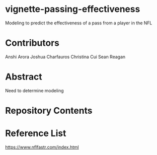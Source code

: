 # vignette-passing-effectiveness
Modeling to predict the effectiveness of a pass from a player in the NFL

# Contributors

Anshi Arora
Joshua Charfauros
Christina Cui
Sean Reagan

# Abstract

Need to determine modeling

# Repository Contents

# Reference List
https://www.nflfastr.com/index.html
